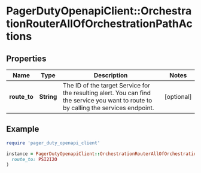 # PagerDutyOpenapiClient::OrchestrationRouterAllOfOrchestrationPathActions

## Properties

| Name | Type | Description | Notes |
| ---- | ---- | ----------- | ----- |
| **route_to** | **String** | The ID of the target Service for the resulting alert. You can find the service you want to route to by calling the services endpoint. | [optional] |

## Example

```ruby
require 'pager_duty_openapi_client'

instance = PagerDutyOpenapiClient::OrchestrationRouterAllOfOrchestrationPathActions.new(
  route_to: PSI2I2O
)
```

